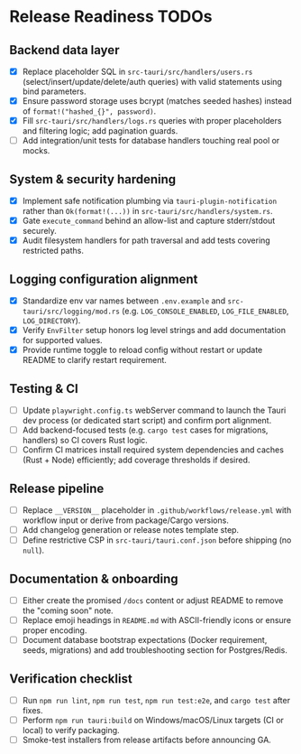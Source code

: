 # Release Readiness TODOs

## Backend data layer

- [x] Replace placeholder SQL in `src-tauri/src/handlers/users.rs` (select/insert/update/delete/auth queries) with valid statements using bind parameters.
- [x] Ensure password storage uses bcrypt (matches seeded hashes) instead of `format!("hashed_{}", password)`.
- [x] Fill `src-tauri/src/handlers/logs.rs` queries with proper placeholders and filtering logic; add pagination guards.
- [ ] Add integration/unit tests for database handlers touching real pool or mocks.

## System & security hardening

- [x] Implement safe notification plumbing via `tauri-plugin-notification` rather than `Ok(format!(...))` in `src-tauri/src/handlers/system.rs`.
- [x] Gate `execute_command` behind an allow-list and capture stderr/stdout securely.
- [x] Audit filesystem handlers for path traversal and add tests covering restricted paths.

## Logging configuration alignment

- [x] Standardize env var names between `.env.example` and `src-tauri/src/logging/mod.rs` (e.g. `LOG_CONSOLE_ENABLED`, `LOG_FILE_ENABLED`, `LOG_DIRECTORY`).
- [x] Verify `EnvFilter` setup honors log level strings and add documentation for supported values.
- [x] Provide runtime toggle to reload config without restart or update README to clarify restart requirement.

## Testing & CI

- [ ] Update `playwright.config.ts` webServer command to launch the Tauri dev process (or dedicated start script) and confirm port alignment.
- [ ] Add backend-focused tests (e.g. `cargo test` cases for migrations, handlers) so CI covers Rust logic.
- [ ] Confirm CI matrices install required system dependencies and caches (Rust + Node) efficiently; add coverage thresholds if desired.

## Release pipeline

- [ ] Replace `__VERSION__` placeholder in `.github/workflows/release.yml` with workflow input or derive from package/Cargo versions.
- [ ] Add changelog generation or release notes template step.
- [ ] Define restrictive CSP in `src-tauri/tauri.conf.json` before shipping (no `null`).

## Documentation & onboarding

- [ ] Either create the promised `/docs` content or adjust README to remove the "coming soon" note.
- [ ] Replace emoji headings in `README.md` with ASCII-friendly icons or ensure proper encoding.
- [ ] Document database bootstrap expectations (Docker requirement, seeds, migrations) and add troubleshooting section for Postgres/Redis.

## Verification checklist

- [ ] Run `npm run lint`, `npm run test`, `npm run test:e2e`, and `cargo test` after fixes.
- [ ] Perform `npm run tauri:build` on Windows/macOS/Linux targets (CI or local) to verify packaging.
- [ ] Smoke-test installers from release artifacts before announcing GA.

